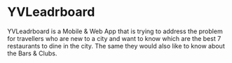 # YVLeadrboard
YVLeadrboard is a Mobile &amp; Web App that is trying to address the problem for travellers who are new to a city and want to know which are the best 7 restaurants to dine in the city. The same they would also like to know about the Bars &amp; Clubs.
